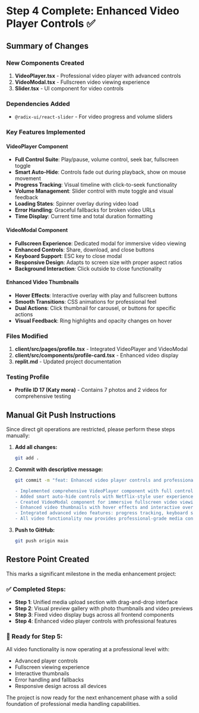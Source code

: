 # Step 4 Complete: Enhanced Video Player Controls ✅

## Summary of Changes

### New Components Created
1. **VideoPlayer.tsx** - Professional video player with advanced controls
2. **VideoModal.tsx** - Fullscreen video viewing experience
3. **Slider.tsx** - UI component for video controls

### Dependencies Added
- `@radix-ui/react-slider` - For video progress and volume sliders

### Key Features Implemented

#### VideoPlayer Component
- **Full Control Suite**: Play/pause, volume control, seek bar, fullscreen toggle
- **Smart Auto-Hide**: Controls fade out during playback, show on mouse movement
- **Progress Tracking**: Visual timeline with click-to-seek functionality
- **Volume Management**: Slider control with mute toggle and visual feedback
- **Loading States**: Spinner overlay during video load
- **Error Handling**: Graceful fallbacks for broken video URLs
- **Time Display**: Current time and total duration formatting

#### VideoModal Component
- **Fullscreen Experience**: Dedicated modal for immersive video viewing
- **Enhanced Controls**: Share, download, and close buttons
- **Keyboard Support**: ESC key to close modal
- **Responsive Design**: Adapts to screen size with proper aspect ratios
- **Background Interaction**: Click outside to close functionality

#### Enhanced Video Thumbnails
- **Hover Effects**: Interactive overlay with play and fullscreen buttons
- **Smooth Transitions**: CSS animations for professional feel
- **Dual Actions**: Click thumbnail for carousel, or buttons for specific actions
- **Visual Feedback**: Ring highlights and opacity changes on hover

### Files Modified
1. **client/src/pages/profile.tsx** - Integrated VideoPlayer and VideoModal
2. **client/src/components/profile-card.tsx** - Enhanced video display
3. **replit.md** - Updated project documentation

### Testing Profile
- **Profile ID 17 (Katy mora)** - Contains 7 photos and 2 videos for comprehensive testing

## Manual Git Push Instructions

Since direct git operations are restricted, please perform these steps manually:

1. **Add all changes:**
   ```bash
   git add .
   ```

2. **Commit with descriptive message:**
   ```bash
   git commit -m "feat: Enhanced video player controls and professional media experience

   - Implemented comprehensive VideoPlayer component with full control suite
   - Added smart auto-hide controls with Netflix-style user experience  
   - Created VideoModal component for immersive fullscreen video viewing
   - Enhanced video thumbnails with hover effects and interactive overlay controls
   - Integrated advanced video features: progress tracking, keyboard support, error handling
   - All video functionality now provides professional-grade media consumption experience"
   ```

3. **Push to GitHub:**
   ```bash
   git push origin main
   ```

## Restore Point Created

This marks a significant milestone in the media enhancement project:

### ✅ Completed Steps:
- **Step 1**: Unified media upload section with drag-and-drop interface
- **Step 2**: Visual preview gallery with photo thumbnails and video previews
- **Step 3**: Fixed video display bugs across all frontend components
- **Step 4**: Enhanced video player controls with professional features

### 🎯 Ready for Step 5:
All video functionality is now operating at a professional level with:
- Advanced player controls
- Fullscreen viewing experience
- Interactive thumbnails
- Error handling and fallbacks
- Responsive design across all devices

The project is now ready for the next enhancement phase with a solid foundation of professional media handling capabilities.